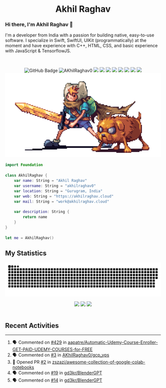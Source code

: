 <h1 align="center">
  <b>Akhil Raghav</b>
</h1>
<h3> Hi there, I'm Akhil Raghav 👋 </h3>

I'm a developer from India with a passion for building native, easy-to-use software. I specialize in Swift, SwiftUI, UIKit (programmatically) at the moment and have experience with C++, HTML, CSS, and basic experience with JavaScript & TensorflowJS.


<br>

<p>
<p align="left"> </p>
<div align="center">
  <img src="https://img.shields.io/github/followers/AKhilRaghav0?label=Followers&style=for-the-badge&color=pink" alt="GitHub Badge"></a>
  <img src="https://komarev.com/ghpvc/?username=AkhilRaghav0&style=for-the-badge&color=33cccc" alt="AKhilRaghav0">
  <img src="https://img.shields.io/badge/Arch_Linux-1793D1?style=for-the-badge&logo=arch-linux&logoColor=white">
  <img src="https://img.shields.io/badge/Debian-d70a53?style=for-the-badge&logo=debian&logoColor=white">
  <img src="https://img.shields.io/badge/Windows_11-000000?style=for-the-badge&logo=windows11&logoColor=white">
  <img src="https://img.shields.io/badge/Lua-2C2D72?style=for-the-badge&logo=lua&logoColor=white">
  <img src="https://img.shields.io/badge/Cpp-2C2D72?style=for-the-badge&logo=c&logoColor=white">
  <img src="https://img.shields.io/badge/Kotlin-a4c639?style=for-the-badge&logo=Android&logoColor=white">
  <img src="https://img.shields.io/badge/Krita-203759?style=for-the-badge&logo=krita&logoColor=EEF37B">
  <img src="https://img.shields.io/badge/NeoVim-%2357A143.svg?&style=for-the-badge&logo=neovim&logoColor=white">
  
</div>
<div align="center">
<img src="https://raw.githubusercontent.com/AKhilRaghav0/AKhilRaghav0/main/images/preview.gif">
</div>
</p>

```swift
import Foundation

class AkhilRaghav {
    var name: String = "Akhil Raghav"
    var username: String = "akhilraghav0"
    var location: String = "Gurugram, India"
    var web: String = "https://akhilraghav.cloud"
    var mail: String = "work@akhilraghav.cloud"

    var description: String {
        return name
    }
}

let me = AkhilRaghav()

```

<!--
<div align="center">
  <a href="https://open.spotify.com/user/gp95m93zta1rc2g1chy7tyi4q">
    <img src="https://spotify-readme-theta-virid.vercel.app/api?scan=true&theme=dark" width="240px">
  </a>
</div>
-->

## My Statistics
<!--
<br/>
<p align="left">
  <a href="https://www.akhilraghav.rocks">
  <img width="49.5%" src="https://github-readme-stats.vercel.app/api?username=akhilraghav0&show_icons=true&theme=gruvbox&hide_border=true" />
    <img width="49.5%" src="https://github-readme-streak-stats.herokuapp.com/?user=akhilraghav0&theme=gruvbox&hide_border=true" />
  </a>
</p>
<br>
-->
<!-- [![AkhilRaghavs' Activity Graph](https://activity-graph.herokuapp.com/graph?username=AKhilraghav0&custom_title=Akhil%20Raghav's%20Contribution%20Graph&theme=gruvbox&bg_color=282828&hide_border=true&line=d1a01f&point=c58545)](https://akhilraghav.rocks)
-->
<div align="center"> <img src="https://raw.githubusercontent.com/AKhilRaghav0/AKhilRaghav0/output/github-contribution-grid-snake-dark.svg" /></div>


<p align="center">
  <img height="50%" width="auto" src ="https://github-readme-stats.vercel.app/api?username=AKhilRaghav0&show_icons=true&count_private=true&theme=darcula&hide_border=true&hide=issues,contribs&bg_color=00000000">
  <img height="50%" width="auto" src ="https://github-readme-stats.vercel.app/api/top-langs/?username=AKhilRaghav0&layout=compact&hide_border=true&theme=darcula&bg_color=00000000&langs_count=6&hide=jupyter%20notebook,tex,css,php">
  <img src ="https://github-readme-streak-stats.herokuapp.com?user=AkhilRaghav0&theme=darcula&hide_border=true&background=FFFFFF00">
  <br>
  <br>

</p>

<!-- <p align="center">
  <img align="left" src ="https://github-readme-stats.vercel.app/api/pin/?username=AKhilRaghav0&repo=Links_to_drive">
  <img align="right" src ="https://github-readme-stats.vercel.app/api/pin/?username=AKhilRaghav0&repo=gcp_vps">
  <img align="right" src ="https://github-readme-stats.vercel.app/api/pin/?username=AKhilRaghav0&repo=MacOS_Remote">
</p> -->




## Recent Activities
---

<!--START_SECTION:activity-->
1. 🗣 Commented on [#429](https://github.com/aapatre/Automatic-Udemy-Course-Enroller-GET-PAID-UDEMY-COURSES-for-FREE/issues/429) in [aapatre/Automatic-Udemy-Course-Enroller-GET-PAID-UDEMY-COURSES-for-FREE](https://github.com/aapatre/Automatic-Udemy-Course-Enroller-GET-PAID-UDEMY-COURSES-for-FREE)
2. 🗣 Commented on [#3](https://github.com/AKhilRaghav0/gcp_vps/issues/3) in [AKhilRaghav0/gcp_vps](https://github.com/AKhilRaghav0/gcp_vps)
3. 💪 Opened PR [#2](https://github.com/zszazi/awesome-collection-of-google-colab-notebooks/pull/2) in [zszazi/awesome-collection-of-google-colab-notebooks](https://github.com/zszazi/awesome-collection-of-google-colab-notebooks)
4. 🗣 Commented on [#19](https://github.com/gd3kr/BlenderGPT/issues/19) in [gd3kr/BlenderGPT](https://github.com/gd3kr/BlenderGPT)
5. 🗣 Commented on [#14](https://github.com/gd3kr/BlenderGPT/issues/14) in [gd3kr/BlenderGPT](https://github.com/gd3kr/BlenderGPT)
<!--END_SECTION:activity-->



